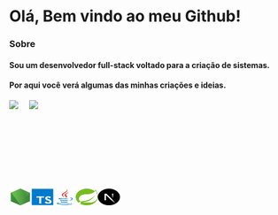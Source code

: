 # Olá, Bem vindo ao meu Github!


### Sobre
#### Sou um desenvolvedor full-stack voltado para a criação de sistemas.
#### Por aqui você verá algumas das minhas criações e ideias.


<div style="display:flex; flex-direction:column;">
<div style="display:flex; margin-bottom: 30px;">
  <img height="130em" style="margin: 0 20px 0 0" src="https://github-readme-stats.vercel.app/api?username=Lizandro-melo&show_icons=false&theme=dark"/>
  <img height="130em" src="https://github-readme-stats.vercel.app/api/top-langs/?username=Lizandro-melo&layout=compact&theme=dark"/>
</div>

<div style="display:flex">
  <img align="center" alt="Lizandro-HTML" height="30" width="40" src="https://raw.githubusercontent.com/devicons/devicon/master/icons/nodejs/nodejs-original.svg">
  <img align="center" alt="Lizandro-HTML" height="30" width="40" src="https://raw.githubusercontent.com/devicons/devicon/master/icons/typescript/typescript-original.svg">
  <img align="center" alt="Lizandro-HTML" height="30" width="40" src="https://raw.githubusercontent.com/devicons/devicon/master/icons/java/java-original.svg">
  <img align="center" alt="Lizandro-HTML" height="30" width="40" src="https://raw.githubusercontent.com/devicons/devicon/master/icons/spring/spring-original.svg">
  <img align="center" alt="Lizandro-HTML" height="30" width="40" src="https://raw.githubusercontent.com/devicons/devicon/master/icons/nextjs/nextjs-original.svg">
</div>
</div>
